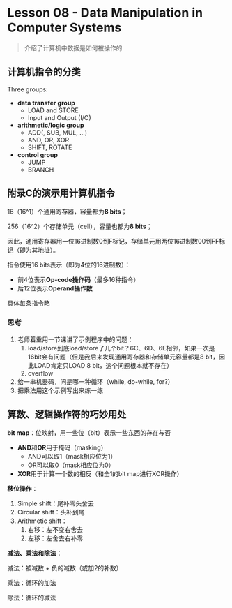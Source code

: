 # Lesson 08 - Data Manipulation in Computer Systems

> 介绍了计算机中数据是如何被操作的

## 计算机指令的分类

Three groups:

- **data transfer group**
  - LOAD and STORE
  - Input and Output (I/O)
- **arithmetic/logic group**
  - ADD(, SUB, MUL, ...)
  - AND, OR, XOR
  - SHIFT, ROTATE
- **control group**
  - JUMP
  - BRANCH



## 附录C的演示用计算机指令

16（16^1）个通用寄存器，容量都为**8 bits**；

256（16^2）个存储单元（cell），容量也都为**8 bits**；

因此，通用寄存器用一位16进制数0到F标记，存储单元用两位16进制数00到FF标记（即为其地址）。

指令使用16 bits表示（即为4位的16进制数）：

- 前4位表示**Op-code操作码**（最多16种指令）
- 后12位表示**Operand操作数**

具体每条指令略

### 思考

1. 老师着重用一节课讲了示例程序中的问题：
   1. load/store到底load/store了几个bit？6C、6D、6E相邻，如果一次是16bit会有问题（但是我后来发现通用寄存器和存储单元容量都是8 bit，因此LOAD肯定只LOAD 8 bit，这个问题根本就不存在）
   2. overflow
2. 给一串机器码，问是哪一种循环（while, do-while, for?）
3. 把乘法用这个示例写出来练一练



## 算数、逻辑操作符的巧妙用处

**bit map**：位映射，用一些位（bit）表示一些东西的存在与否

- **AND**和**OR**用于掩码（masking）
  - AND可以取1（mask相应位为1）
  - OR可以取0（mask相应位为0）
- **XOR**用于计算一个数的相反（和全1的bit map进行XOR操作）

**移位操作**：

1. Simple shift：尾补零头舍去
2. Circular shift：头补到尾
3. Arithmetic shift：
   1. 右移：左不变右舍去
   2. 左移：左舍去右补零

**减法、乘法和除法**：

减法：被减数 + 负的减数（或加2的补数）

乘法：循环的加法

除法：循环的减法

